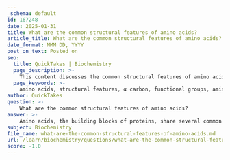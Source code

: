 ```yaml
---
_schema: default
id: 167248
date: 2025-01-31
title: What are the common structural features of amino acids?
article_title: What are the common structural features of amino acids?
date_format: MMM DD, YYYY
post_on_text: Posted on
seo:
  title: QuickTakes | Biochemistry
  page_description: >-
    This content discusses the common structural features of amino acids, including characteristics such as the α carbon, functional groups, chirality, and the unique case of proline.
  page_keywords: >-
    amino acids, structural features, α carbon, functional groups, amino group, carboxyl group, R group, chirality, tetrahedral geometry, proline
author: QuickTakes
question: >-
    What are the common structural features of amino acids?
answer: >-
    Amino acids, the building blocks of proteins, share several common structural features that are essential for their function and classification. Here are the key structural characteristics of amino acids:\n\n1. **α Carbon**: Each amino acid contains a central carbon atom known as the α carbon. This carbon is the chiral center for all amino acids except for glycine.\n\n2. **Functional Groups**: Attached to the α carbon are four distinct groups:\n   - **Amino Group (-NH₂)**: This is a primary amine group that contributes to the basic properties of amino acids.\n   - **Carboxyl Group (-COOH)**: This group gives amino acids their acidic properties and is responsible for the carboxylic acid nature of amino acids.\n   - **Hydrogen Atom**: A single hydrogen atom is also attached to the α carbon.\n   - **R Group (Side Chain)**: This is the variable group that distinguishes one amino acid from another. The nature of the R group determines the specific properties and classification of the amino acid.\n\n3. **Chirality**: With the exception of glycine, which has a hydrogen atom as its R group and is therefore achiral, all other amino acids are chiral. This chirality allows them to exist in two mirror-image forms, known as L and D configurations. The L configuration is the most common in biological systems.\n\n4. **Tetrahedral Geometry**: The α carbon is tetrahedral in shape due to the four different substituents attached to it, which allows for the formation of various spatial arrangements of the amino acids.\n\n5. **Proline Exception**: Proline is unique among the amino acids because its R group is bonded to the α-amino group, forming a cyclic structure. This affects its properties and the way it participates in protein structures.\n\nIn summary, the common structural features of amino acids include the α carbon, the amino and carboxyl functional groups, a hydrogen atom, and a variable R group. These features are crucial for the diverse functions that amino acids perform in biological systems.
subject: Biochemistry
file_name: what-are-the-common-structural-features-of-amino-acids.md
url: /learn/biochemistry/questions/what-are-the-common-structural-features-of-amino-acids
score: -1.0
---
```


&nbsp;
